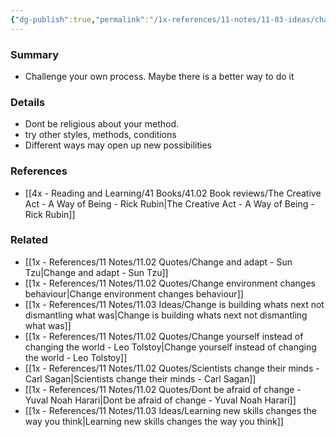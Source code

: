 ```yaml
---
{"dg-publish":true,"permalink":"/1x-references/11-notes/11-03-ideas/challenge-your-process/","title":"Challenge your process","created":"2023-03-23T18:34:10.000+03:00","updated":"2024-02-14T20:18:35.064+03:00"}
---
```



### Summary
- Challenge your own process. Maybe there is a better way to do it

### Details
- Dont be religious about your method.
- try other styles, methods, conditions
- Different ways may open up new possibilities

### References
- [[4x - Reading and Learning/41 Books/41.02 Book reviews/The Creative Act - A Way of Being - Rick Rubin\|The Creative Act - A Way of Being - Rick Rubin]]

### Related
- [[1x - References/11 Notes/11.02 Quotes/Change and adapt - Sun Tzu\|Change and adapt - Sun Tzu]]
- [[1x - References/11 Notes/11.02 Quotes/Change environment changes behaviour\|Change environment changes behaviour]]
- [[1x - References/11 Notes/11.03 Ideas/Change is building whats next not dismantling what was\|Change is building whats next not dismantling what was]]
- [[1x - References/11 Notes/11.02 Quotes/Change yourself instead of changing the world - Leo Tolstoy\|Change yourself instead of changing the world - Leo Tolstoy]]
- [[1x - References/11 Notes/11.02 Quotes/Scientists change their minds - Carl Sagan\|Scientists change their minds - Carl Sagan]]
- [[1x - References/11 Notes/11.02 Quotes/Dont be afraid of change - Yuval Noah Harari\|Dont be afraid of change - Yuval Noah Harari]]
- [[1x - References/11 Notes/11.03 Ideas/Learning new skills changes the way you think\|Learning new skills changes the way you think]]